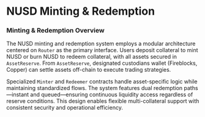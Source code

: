 # NUSD Minting & Redemption&#x20;

### Minting & Redemption Overview

The NUSD minting and redemption system employs a modular architecture centered on `Router` as the primary interface. Users deposit collateral to mint NUSD or burn NUSD to redeem collateral, with all assets secured in `AssetReserve`. From `AssetReserve`, designated custodians wallet (Fireblocks, Copper) can settle assets off-chain to execute trading strategies.

&#x20;Specialized `Minter` and `Redeemer` contracts handle asset-specific logic while maintaining standardized flows. The system features dual redemption paths—instant and queued—ensuring continuous liquidity access regardless of reserve conditions. This design enables flexible multi-collateral support with consistent security and operational efficiency.
